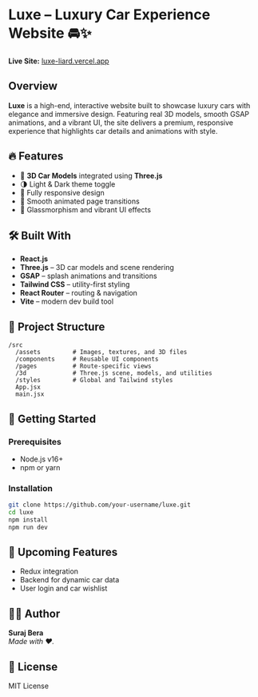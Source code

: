 # Luxe – Luxury Car Experience Website 🚘✨

**Live Site:** [luxe-liard.vercel.app](https://luxe-liard.vercel.app)

## Overview

**Luxe** is a high-end, interactive website built to showcase luxury cars with elegance and immersive design. Featuring real 3D models, smooth GSAP animations, and a vibrant UI, the site delivers a premium, responsive experience that highlights car details and animations with style.

## 🔥 Features

- 🚗 **3D Car Models** integrated using **Three.js**
- 🌗 Light & Dark theme toggle
- 📱 Fully responsive design
- 🔄 Smooth animated page transitions
- 🧊 Glassmorphism and vibrant UI effects

## 🛠️ Built With

- **React.js**
- **Three.js** – 3D car models and scene rendering
- **GSAP** – splash animations and transitions
- **Tailwind CSS** – utility-first styling
- **React Router** – routing & navigation
- **Vite** – modern dev build tool

## 📁 Project Structure

```
/src
  /assets         # Images, textures, and 3D files
  /components     # Reusable UI components
  /pages          # Route-specific views
  /3d             # Three.js scene, models, and utilities
  /styles         # Global and Tailwind styles
  App.jsx
  main.jsx
```

## 🚀 Getting Started

### Prerequisites

- Node.js v16+
- npm or yarn

### Installation

```bash
git clone https://github.com/your-username/luxe.git
cd luxe
npm install
npm run dev
```

## 🧩 Upcoming Features

- Redux integration
- Backend for dynamic car data
- User login and car wishlist

## 🧑‍💻 Author

**Suraj Bera**  
*Made with ❤️.*

## 📄 License

MIT License